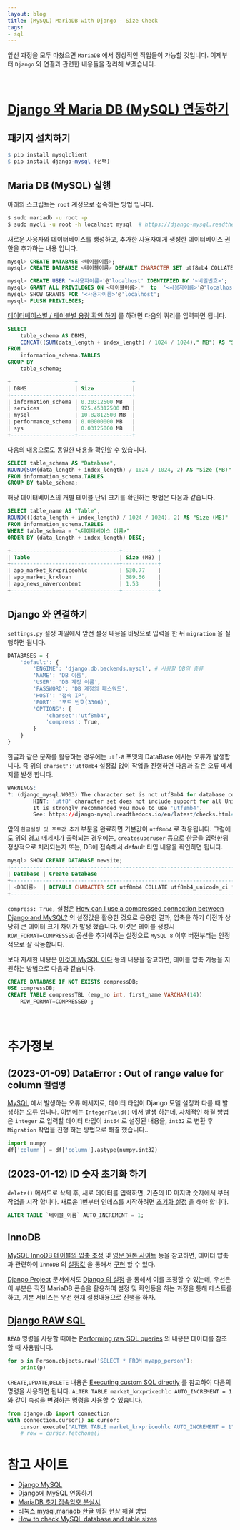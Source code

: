 ```yaml
---
layout: blog
title: (MySQL) MariaDB with Django - Size Check
tags:
- sql
---
```


앞선 과정을 모두 마쳤으면 `MariaDB` 에서 정상적인 작업들이 가능할 것입니다. 이제부터 `Django` 와 연결과 관련한 내용들을 정리해 보겠습니다.


<br />

# [Django 와 Maria DB (MySQL) 연동하기](https://daphne-dev.github.io/2020/10/01/django-mysql/)

## **패키지 설치하기**

```r
$ pip install mysqlclient
$ pip install django-mysql (선택)
```

## **Maria DB (MySQL) 실행**

아래의 스크립트는 `root` 계정으로 접속하는 방법 입니다.
```bash
$ sudo mariadb -u root -p
$ sudo mycli -u root -h localhost mysql  # https://django-mysql.readthedocs.io/en/latest/cache.html
```

새로운 사용자와 데이터베이스를 생성하고, 추가한 사용자에게 생성한 데이터베이스 권한을 추가하는 내용 입니다.
```sql
mysql> CREATE DATABASE <테이블이름>;
mysql> CREATE DATABASE <테이블이름> DEFAULT CHARACTER SET utf8mb4 COLLATE utf8mb4_bin;

mysql> CREATE USER '<사용자이름>'@'localhost' IDENTIFIED BY '<비밀번호>';
mysql> GRANT ALL PRIVILEGES ON <테이블이름>.*  to  '<사용자이름>'@'localhost';
mysql> SHOW GRANTS FOR '<사용자이름>'@'localhost';
mysql> FLUSH PRIVILEGES;
```

[데이터베이스별 / 테이블별 용량 확인 하기](https://info-lab.tistory.com/296) 를 하려면 다음의 쿼리를 입력하면 됩니다.
```sql
SELECT 
	table_schema AS DBMS,
	CONCAT((SUM(data_length + index_length) / 1024 / 1024)," MB") AS "Size"
FROM
	information_schema.TABLES
GROUP BY 
	table_schema;

+--------------------+-----------------+
| DBMS               | Size            |
+--------------------+-----------------+
| information_schema | 0.20312500 MB   |
| services           | 925.45312500 MB |
| mysql              | 10.82812500 MB  |
| performance_schema | 0.00000000 MB   |
| sys                | 0.03125000 MB   |
+--------------------+-----------------+
```

다음의 내용으로도 동일한 내용을 확인할 수 있습니다.
```sql
SELECT table_schema AS "Database", 
ROUND(SUM(data_length + index_length) / 1024 / 1024, 2) AS "Size (MB)" 
FROM information_schema.TABLES 
GROUP BY table_schema;
```

해당 데이터베이스의 개별 테이블 단위 크기를 확인하는 방법은 다음과 같습니다.
```sql
SELECT table_name AS "Table",
ROUND(((data_length + index_length) / 1024 / 1024), 2) AS "Size (MB)"
FROM information_schema.TABLES
WHERE table_schema = "<데이터베이스 이름>"
ORDER BY (data_length + index_length) DESC;

+----------------------------------+-----------+
| Table                            | Size (MB) |
+----------------------------------+-----------+
| app_market_krxpriceohlc          | 530.77    |
| app_market_krxloan               | 389.56    |
| app_news_navercontent            | 1.53      |
+----------------------------------+-----------+
```

## Django 와 연결하기

`settings.py` 설정 파일에서 앞선 설정 내용을 바탕으로 입력을 한 뒤 `migration` 을 실행하면 됩니다.

```r
DATABASES = {
    'default': {
        'ENGINE': 'django.db.backends.mysql', # 사용할 DB의 종류
        'NAME': 'DB 이름',
        'USER': 'DB 계정 이름',
        'PASSWORD': 'DB 계정의 패스워드',
        'HOST': '접속 IP',
        'PORT': '포트 번호(3306)',
        'OPTIONS': {
            'charset':'utf8mb4',
            'compress': True,
        }   
    }
}
```

한글과 같은 문자를 활용하는 경우에는 `utf-8` 포맷의 DataBase 에서는 오류가 발생합니다. 즉 위의 `charset':'utf8mb4` 설정값 없이 작업을 진행하면 다음과 같은 오류 메세지를 발생 합니다. 

```r
WARNINGS:
?: (django_mysql.W003) The character set is not utf8mb4 for database connection 'default'
        HINT: 'utf8' character set does not include support for all Unicode characters.
        It is strongly recommended you move to use 'utf8mb4'. 
        See: https://django-mysql.readthedocs.io/en/latest/checks.html#django-mysql-w003-utf8mb4
```

앞의 `한글설정 및 포트값 추가` 부분을 완료하면 기본값이 `utf8mb4` 로 적용됩니다. 그럼에도 위의 경고 메세지가 출력되는 경우에는, `createsuperuser` 등으로 한글을 입력한뒤 정상적으로 처리되는지 또는, DB에 접속해서 default 타입 내용을 확인하면 됩니다.

```sql
mysql> SHOW CREATE DATABASE newsite;
+------------------------------------------------------------------------+
| Database | Create Database                                             |
+------------------------------------------------------------------------+
| <DB이름>  | DEFAULT CHARACTER SET utf8mb4 COLLATE utf8mb4_unicode_ci */ |
+------------------------------------------------------------------------+
```

`compress: True,` 설정은 [How can I use a compressed connection between Django and MySQL?](https://stackoverflow.com/questions/14909565/how-can-i-use-a-compressed-connection-between-django-and-mysql) 의 설정값을 활용한 것으로 응용한 결과, 압축을 하기 이전과 상당히 큰 데이터 크기 차이가 발생 했습니다. 이것은 테이블 생성시  `ROW_FORMAT=COMPRESSED` 옵션을 추가해주는 설정으로 `MySQL 8` 이후 버젼부터는 안정적으로 잘 작동합니다.


보다 자세한 내용은 [이것이 MySQL 이다](https://books.google.co.kr/books?id=17MCEAAAQBAJ&pg=PA337&dq=ROW_FORMAT%3DCOMPRESSED&hl=ko&sa=X&ved=2ahUKEwiTzLOLn8H8AhUEs1YBHVG9DwcQ6AF6BAgFEAI#v=onepage&q=ROW_FORMAT%3DCOMPRESSED&f=false) 등의 내용을 참고하면, 테이블 압축 기능을 지원하는 방법으로 다음과 같습니다.

```sql
CREATE DATABASE IF NOT EXISTS compressDB;
USE compressDB;
CREATE TABLE compressTBL (emp_no int, first_name VARCHAR(14))
    ROW_FORMAT=COMPRESSED ;
```

<br/>

# 추가정보

## (2023-01-09) DataError : Out of range value for column `컬럼명`
[MySQL](https://install-django.tistory.com/21) 에서 발생하는 오류 메세지로, 데이터 타입이 Django 모델 설정과 다를 때 발생하는 오류 입니다. 이번에는 `IntegerField()` 에서 발생 하는데, 자체적인 해결 방법은 `integer` 로 입력할 데이터 타입이 `int64` 로 설정된 내용을, `int32` 로 변환 후 `Migration` 작업을 진행 하는 방법으로 해결 했습니다..

```python
import numpy
df['column'] = df['column'].astype(numpy.int32)
```

## (2023-01-12) ID 숫자 초기화 하기

 `delete()` 메서드로 삭제 후, 새로 데이터를 입력하면, 기존의 ID 마지막 숫자에서 부터 작업을 시작 합니다. 새로운 1번부터 인데스를 시작하려면 [초기화 설정](https://velog.io/@sjy5386/SQL-AUTOINCREMENT-%EA%B0%92-%EC%B4%88%EA%B8%B0%ED%99%94%EC%9E%AC%EC%A0%95%EB%A0%AC) 을 해야 합니다.

```sql
ALTER TABLE `테이블_이름` AUTO_INCREMENT = 1;
```

## InnoDB

[MySQL InnoDB 테이블의 압축 조정](http://www.innodbcluster.com/?depth=140703) 및 [영문 원본 사이트](https://dev.mysql.com/doc/refman/5.6/en/innodb-compression.html) 등을 참고하면, 데이터 압축과 관련하여 `InnoDB` 의 [설정값](https://estenpark.tistory.com/377) 을 통해서 [구현](https://myinfrabox.tistory.com/58) 할 수 있다. 

[Django Project](https://docs.djangoproject.com/en/4.1/ref/databases/) 문서에서도 [Django 의 설정](https://stackoverflow.com/questions/12165534/how-can-i-specify-multiple-init-commands-in-djangos-setup-file) 을 통해서 이를 조정할 수 있는데, 우선은 이 부분은 직접 MariaDB 콘솔을 활용하여 설정 및 확인등을 하는 과정을 통해 테스트를 하고, 기본 서비스는 우선 현재 설정내용으로 진행을 하자.

## [Django RAW SQL](https://docs.djangoproject.com/en/4.1/topics/db/sql/)

`READ` 명령을 사용할 때에는 [Performing raw SQL queries](https://docs.djangoproject.com/en/4.1/topics/db/sql/#performing-raw-queries) 의 내용은 데이터를 참조할 때 사용합니다.

```python
for p in Person.objects.raw('SELECT * FROM myapp_person'):
    print(p)
```

`CREATE`,`UPDATE`,`DELETE` 내용은 [Executing custom SQL directly](https://docs.djangoproject.com/en/4.1/topics/db/sql/#executing-custom-sql-directly) 를 참고하여 다음의 명령을 사용하면 됩니다.  `ALTER TABLE market_krxpriceohlc AUTO_INCREMENT = 1` 와 같이 속성을 변경하는 명령을 사용할 수 있습니다.

```python
from django.db import connection
with connection.cursor() as cursor:
    cursor.execute("ALTER TABLE market_krxpriceohlc AUTO_INCREMENT = 1")
    # row = cursor.fetchone()
```

# 참고 사이트
- [Django MySQL](https://django-mysql.readthedocs.io/en/latest/cache.html)
- [Django에 MySQL 연동하기](https://daphne-dev.github.io/2020/10/01/django-mysql/)
- [MariaDB 초기 접속암호 분실시](https://funfunit.tistory.com/104)
- [리눅스 mysql,mariadb 한글 깨짐 현상 해결 방법](https://heum-story.tistory.com/34)
- [How to check MySQL database and table sizes](https://www.a2hosting.com/kb/developer-corner/mysql/determining-the-size-of-mysql-databases-and-tables/)
